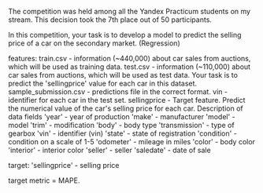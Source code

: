 The competition was held among all the Yandex Practicum students on my stream. This decision took the 7th place out of 50 participants.

In this competition, your task is to develop a model to predict the selling price of a car on the secondary market. (Regression)

features:
train.csv - information (~440,000) about car sales from auctions, which will be used as training data.
test.csv - information (~110,000) about car sales from auctions, which will be used as test data. Your task is to predict the 'sellingprice' value for each car in this dataset.
sample_submission.csv - predictions file in the correct format.
vin - identifier for each car in the test set.
sellingprice - Target feature. Predict the numerical value of the car's selling price for each car.
Description of data fields
'year' - year of production
'make' - manufacturer
'model' - model
'trim' - modification
'body' - body type
'transmission' - type of gearbox
'vin' - identifier (vin)
'state' - state of registration
'condition' - condition on a scale of 1-5
'odometer' - mileage in miles
'color' - body color
'interior' - interior color
'seller' - seller
'saledate' - date of sale

target:
'sellingprice' - selling price

target metric = MAPE.

